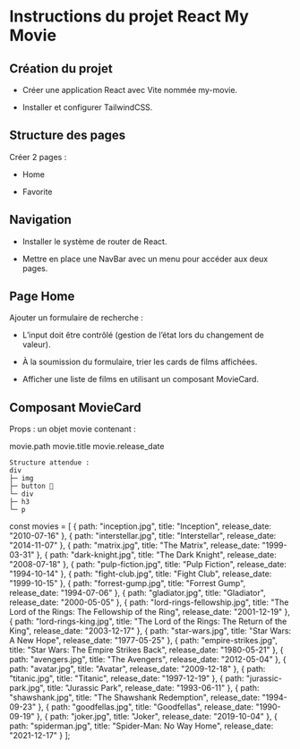 # Instructions du projet React My Movie

## Création du projet

-   Créer une application React avec Vite nommée my-movie.

-   Installer et configurer TailwindCSS.

## Structure des pages

Créer 2 pages :

-   Home

-   Favorite

## Navigation

-   Installer le système de router de React.

-   Mettre en place une NavBar avec un menu pour accéder aux deux pages.

## Page Home

Ajouter un formulaire de recherche :

-   L’input doit être contrôlé (gestion de l’état lors du changement de valeur).

-   À la soumission du formulaire, trier les cards de films affichées.

-   Afficher une liste de films en utilisant un composant MovieCard.

## Composant MovieCard

Props : un objet movie contenant :

movie.path
movie.title
movie.release_date

```
Structure attendue :
div
├─ img
├─ button 💓
└─ div
├─ h3
└─ p
```

const movies = [
{ path: "inception.jpg", title: "Inception", release_date: "2010-07-16" },
{ path: "interstellar.jpg", title: "Interstellar", release_date: "2014-11-07" },
{ path: "matrix.jpg", title: "The Matrix", release_date: "1999-03-31" },
{ path: "dark-knight.jpg", title: "The Dark Knight", release_date: "2008-07-18" },
{ path: "pulp-fiction.jpg", title: "Pulp Fiction", release_date: "1994-10-14" },
{ path: "fight-club.jpg", title: "Fight Club", release_date: "1999-10-15" },
{ path: "forrest-gump.jpg", title: "Forrest Gump", release_date: "1994-07-06" },
{ path: "gladiator.jpg", title: "Gladiator", release_date: "2000-05-05" },
{ path: "lord-rings-fellowship.jpg", title: "The Lord of the Rings: The Fellowship of the Ring", release_date: "2001-12-19" },
{ path: "lord-rings-king.jpg", title: "The Lord of the Rings: The Return of the King", release_date: "2003-12-17" },
{ path: "star-wars.jpg", title: "Star Wars: A New Hope", release_date: "1977-05-25" },
{ path: "empire-strikes.jpg", title: "Star Wars: The Empire Strikes Back", release_date: "1980-05-21" },
{ path: "avengers.jpg", title: "The Avengers", release_date: "2012-05-04" },
{ path: "avatar.jpg", title: "Avatar", release_date: "2009-12-18" },
{ path: "titanic.jpg", title: "Titanic", release_date: "1997-12-19" },
{ path: "jurassic-park.jpg", title: "Jurassic Park", release_date: "1993-06-11" },
{ path: "shawshank.jpg", title: "The Shawshank Redemption", release_date: "1994-09-23" },
{ path: "goodfellas.jpg", title: "Goodfellas", release_date: "1990-09-19" },
{ path: "joker.jpg", title: "Joker", release_date: "2019-10-04" },
{ path: "spiderman.jpg", title: "Spider-Man: No Way Home", release_date: "2021-12-17" }
];
